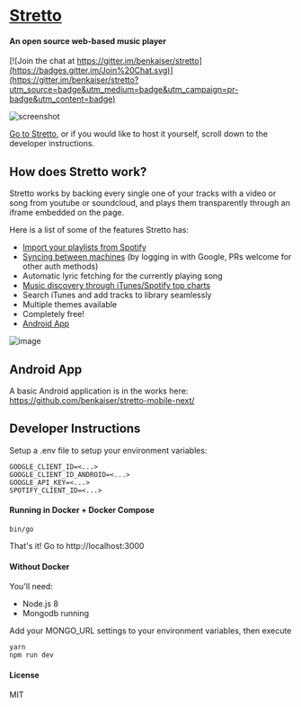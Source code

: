 [Stretto](https://next.kaiserapps.com/)
=================
#### An open source web-based music player

[![Join the chat at https://gitter.im/benkaiser/stretto](https://badges.gitter.im/Join%20Chat.svg)](https://gitter.im/benkaiser/stretto?utm_source=badge&utm_medium=badge&utm_campaign=pr-badge&utm_content=badge)

![screenshot](https://user-images.githubusercontent.com/608054/51808037-8e79a200-2243-11e9-8275-6b2e34153e09.png)

[Go to Stretto](https://next.kaiserapps.com/), or if you would like to host it yourself, scroll down to the developer instructions.

## How does Stretto work?

Stretto works by backing every single one of your tracks with a video or song from youtube or soundcloud, and plays them transparently through an iframe embedded on the page.

Here is a list of some of the features Stretto has:

- [Import your playlists from Spotify](https://next.kaiserapps.com/spotify/)
- [Syncing between machines](https://next.kaiserapps.com/sync/) (by logging in with Google, PRs welcome for other auth methods)
- Automatic lyric fetching for the currently playing song
- [Music discovery through iTunes/Spotify top charts](https://next.kaiserapps.com/discover)
- Search iTunes and add tracks to library seamlessly
- Multiple themes available
- Completely free!
- [Android App](https://github.com/benkaiser/stretto-mobile-next/)

![image](https://user-images.githubusercontent.com/608054/51808164-2d52ce00-2245-11e9-87d8-d55058c2ef3f.png)

## Android App

A basic Android application is in the works here:
https://github.com/benkaiser/stretto-mobile-next/


## Developer Instructions

Setup a .env file to setup your environment variables:

```
GOOGLE_CLIENT_ID=<...>
GOOGLE_CLIENT_ID_ANDROID=<...>
GOOGLE_API_KEY=<...>
SPOTIFY_CLIENT_ID=<...>
```

#### Running in Docker + Docker Compose

```
bin/go
```

That's it! Go to http://localhost:3000

#### Without Docker

You'll need:
- Node.js 8
- Mongodb running

Add your MONGO_URL settings to your environment variables, then execute

```
yarn
npm run dev
```

#### License

MIT
